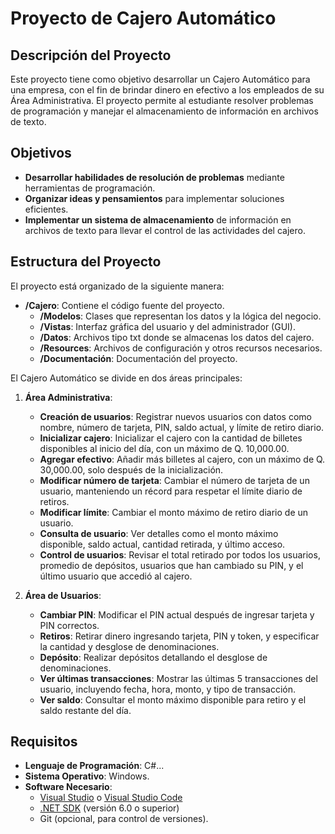 # Proyecto de Cajero Automático

## Descripción del Proyecto

Este proyecto tiene como objetivo desarrollar un Cajero Automático para una empresa, con el fin de brindar dinero en efectivo a los empleados de su Área Administrativa. El proyecto permite al estudiante resolver problemas de programación y manejar el almacenamiento de información en archivos de texto.

## Objetivos

- **Desarrollar habilidades de resolución de problemas** mediante herramientas de programación.
- **Organizar ideas y pensamientos** para implementar soluciones eficientes.
- **Implementar un sistema de almacenamiento** de información en archivos de texto para llevar el control de las actividades del cajero.

## Estructura del Proyecto

El proyecto está organizado de la siguiente manera:

- **/Cajero**: Contiene el código fuente del proyecto.
  - **/Modelos**: Clases que representan los datos y la lógica del negocio.
  - **/Vistas**: Interfaz gráfica del usuario y del administrador (GUI).
  - **/Datos**: Archivos tipo txt donde se almacenas los datos del cajero.
  - **/Resources**: Archivos de configuración y otros recursos necesarios.
  - **/Documentación**: Documentación del proyecto.

El Cajero Automático se divide en dos áreas principales:

1. **Área Administrativa**:
   - **Creación de usuarios**: Registrar nuevos usuarios con datos como nombre, número de tarjeta, PIN, saldo actual, y límite de retiro diario.
   - **Inicializar cajero**: Inicializar el cajero con la cantidad de billetes disponibles al inicio del día, con un máximo de Q. 10,000.00.
   - **Agregar efectivo**: Añadir más billetes al cajero, con un máximo de Q. 30,000.00, solo después de la inicialización.
   - **Modificar número de tarjeta**: Cambiar el número de tarjeta de un usuario, manteniendo un récord para respetar el límite diario de retiros.
   - **Modificar límite**: Cambiar el monto máximo de retiro diario de un usuario.
   - **Consulta de usuario**: Ver detalles como el monto máximo disponible, saldo actual, cantidad retirada, y último acceso.
   - **Control de usuarios**: Revisar el total retirado por todos los usuarios, promedio de depósitos, usuarios que han cambiado su PIN, y el último usuario que accedió al cajero.

2. **Área de Usuarios**:
   - **Cambiar PIN**: Modificar el PIN actual después de ingresar tarjeta y PIN correctos.
   - **Retiros**: Retirar dinero ingresando tarjeta, PIN y token, y especificar la cantidad y desglose de denominaciones.
   - **Depósito**: Realizar depósitos detallando el desglose de denominaciones.
   - **Ver últimas transacciones**: Mostrar las últimas 5 transacciones del usuario, incluyendo fecha, hora, monto, y tipo de transacción.
   - **Ver saldo**: Consultar el monto máximo disponible para retiro y el saldo restante del día.



## Requisitos
- **Lenguaje de Programación**: C#...
- **Sistema Operativo**: Windows.
- **Software Necesario**: 
    - [Visual Studio](https://visualstudio.microsoft.com/) o [Visual Studio Code](https://code.visualstudio.com/)
    - [.NET SDK](https://dotnet.microsoft.com/download) (versión 6.0 o superior)
    - Git (opcional, para control de versiones).
